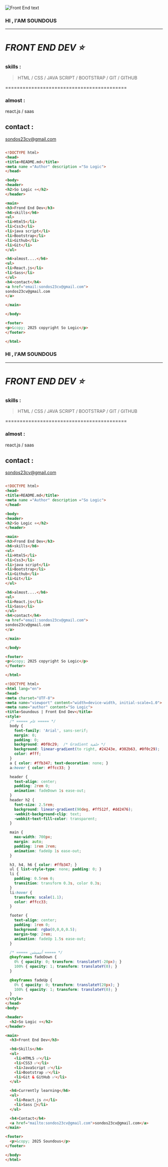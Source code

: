 ![Front End text](https://www.flamingtext.com/logo/Design-3D-Text?text=Front+End+Dev)

### HI , I'AM SOUNDOUS 
---

***FRONT END DEV ⭐️***
===
### skills :

> HTML / CSS / JAVA SCRIPT / BOOTSTRAP / GIT / GITHUB

==========================================
### almost : 
react.js / saas

## contact : 
sondos23cv@gmail.com 


```html

<!DOCTYPE html>
<head>
<title>README.md</title>
<meta name ="Author" description ="So Logic">
</head>

<body>
<header>
<h2>So Logic ⭐️</h2>
</header>

<main>
<h3>Frond End Dev</h3>
<h6>skills</h6>
<ul>
<li>Html5</li>
<li>Css3</li>
<li>java script</li>
<li>Bootstrap</li>
<li>Github</li>
<li>Git</li>
</ul>

<h6>almost....</h6>
<ul>
<li>React.js</li>
<li>Sass</li>
</ul>
<h4>contact</h4>
<a href="email:sondos23cv@gmail.com">
sondos23cv@gmail.com 
</a>

</main>

</body>

<footer>
<p>&copy; 2025 copyright So Logic</p>
</footer>

</html>

```

### HI , I'AM SOUNDOUS 
---

***FRONT END DEV ⭐️***
===
### skills :

> HTML / CSS / JAVA SCRIPT / BOOTSTRAP / GIT / GITHUB

==========================================
### almost : 
react.js / saas

## contact : 
sondos23cv@gmail.com 


```html

<!DOCTYPE html>
<head>
<title>README.md</title>
<meta name ="Author" description ="So Logic">
</head>

<body>
<header>
<h2>So Logic ⭐️</h2>
</header>

<main>
<h3>Frond End Dev</h3>
<h6>skills</h6>
<ul>
<li>Html5</li>
<li>Css3</li>
<li>java script</li>
<li>Bootstrap</li>
<li>Github</li>
<li>Git</li>
</ul>

<h6>almost....</h6>
<ul>
<li>React.js</li>
<li>Sass</li>
</ul>
<h4>contact</h4>
<a href="email:sondos23cv@gmail.com">
sondos23cv@gmail.com 
</a>

</main>

</body>

<footer>
<p>&copy; 2025 copyright So Logic</p>
</footer>

</html>

```
```html
<!DOCTYPE html>
<html lang="en">
<head>
<meta charset="UTF-8">
<meta name="viewport" content="width=device-width, initial-scale=1.0">
<meta name="author" content="So Logic">
<title>Soundous | Front End Dev</title>
<style>
  /* ===== عام ===== */
  body {
    font-family: 'Arial', sans-serif;
    margin: 0;
    padding: 0;
    background: #0f0c29;  /* Gradient خلفية */
    background: linear-gradient(to right, #24243e, #302b63, #0f0c29);
    color: #fff;
  }
  a { color: #ffb347; text-decoration: none; }
  a:hover { color: #ffcc33; }

  header {
    text-align: center;
    padding: 2rem 0;
    animation: fadeDown 1s ease-out;
  }
  header h2 {
    font-size: 2.5rem;
    background: linear-gradient(90deg, #ff512f, #dd2476);
    -webkit-background-clip: text;
    -webkit-text-fill-color: transparent;
  }

  main {
    max-width: 700px;
    margin: auto;
    padding: 1rem 2rem;
    animation: fadeUp 1s ease-out;
  }

  h3, h4, h6 { color: #ffb347; }
  ul { list-style-type: none; padding: 0; }
  li {
    padding: 0.5rem 0;
    transition: transform 0.3s, color 0.3s;
  }
  li:hover {
    transform: scale(1.1);
    color: #ffcc33;
  }

  footer {
    text-align: center;
    padding: 1rem 0;
    background: rgba(0,0,0,0.5);
    margin-top: 2rem;
    animation: fadeUp 1.5s ease-out;
  }

  /* ===== أنيميشن ===== */
  @keyframes fadeDown {
    0% { opacity: 0; transform: translateY(-20px); }
    100% { opacity: 1; transform: translateY(0); }
  }

  @keyframes fadeUp {
    0% { opacity: 0; transform: translateY(20px); }
    100% { opacity: 1; transform: translateY(0); }
  }
</style>
</head>
<body>

<header>
  <h2>So Logic ⭐️</h2>
</header>

<main>
  <h3>Front End Dev</h3>

  <h6>Skills</h6>
  <ul>
    <li>HTML5 ✅</li>
    <li>CSS3 ✅</li>
    <li>JavaScript ✅</li>
    <li>Bootstrap ✅</li>
    <li>Git & GitHub ✅</li>
  </ul>

  <h6>Currently learning</h6>
  <ul>
    <li>React.js 🔥</li>
    <li>Sass 💅</li>
  </ul>

  <h4>Contact</h4>
  <a href="mailto:sondos23cv@gmail.com">sondos23cv@gmail.com</a>
</main>

<footer>
  <p>&copy; 2025 Soundous</p>
</footer>

</body>
</html>

```

